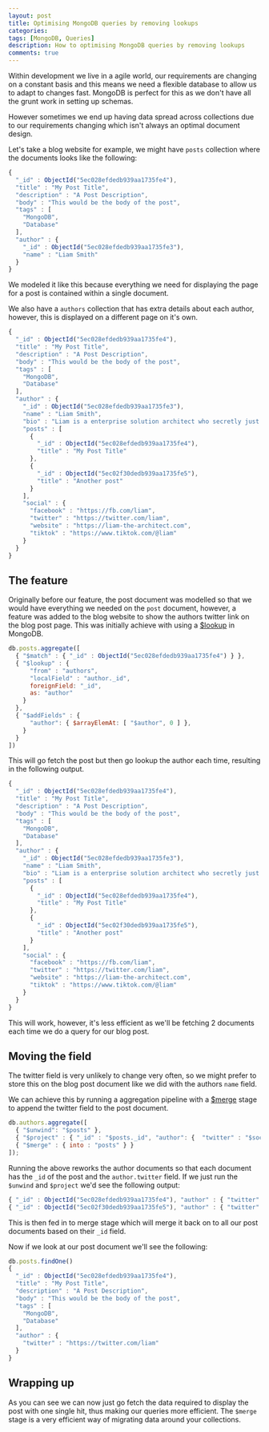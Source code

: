 ```yaml
---
layout: post
title: Optimising MongoDB queries by removing lookups
categories:
tags: [MongoDB, Queries]
description: How to optimising MongoDB queries by removing lookups
comments: true
---
```


Within development we live in a agile world, our requirements are changing on a constant basis and this means we need a flexible database to allow us to adapt to changes fast. MongoDB is perfect for this as we don't have all the grunt work in setting up schemas.

However sometimes we end up having data spread across collections due to our requirements changing which isn't always an optimal document design.

Let's take a blog website for example, we might have `posts` collection where the documents looks like the following:

```javascript
{
  "_id" : ObjectId("5ec028efdedb939aa1735fe4"),
  "title" : "My Post Title",
  "description" : "A Post Description",
  "body" : "This would be the body of the post",
  "tags" : [
    "MongoDB",
    "Database"
  ],
  "author" : {
    "_id" : ObjectId("5ec028efdedb939aa1735fe3"),
    "name" : "Liam Smith"
  }
}
```

We modeled it like this because everything we need for displaying the page for a post is contained within a single document.

We also have a `authors` collection that has extra details about each author, however, this is displayed on a different page on it's own.

```javascript
{
  "_id" : ObjectId("5ec028efdedb939aa1735fe4"),
  "title" : "My Post Title",
  "description" : "A Post Description",
  "body" : "This would be the body of the post",
  "tags" : [
    "MongoDB",
    "Database"
  ],
  "author" : {
    "_id" : ObjectId("5ec028efdedb939aa1735fe3"),
    "name" : "Liam Smith",
    "bio" : "Liam is a enterprise solution architect who secretly just writes PowerShell.",
    "posts" : [
      {
        "_id" : ObjectId("5ec028efdedb939aa1735fe4"),
        "title" : "My Post Title"
      },
      {
        "_id" : ObjectId("5ec02f30dedb939aa1735fe5"),
        "title" : "Another post"
      }
    ],
    "social" : {
      "facebook" : "https://fb.com/liam",
      "twitter" : "https://twitter.com/liam",
      "website" : "https://liam-the-architect.com",
      "tiktok" : "https://www.tiktok.com/@liam"
    }
  }
}
```

## The feature

Originally before our feature, the post document was modelled so that we would have everything we needed on the `post` document, however, a feature was added to the blog website to show the authors twitter link on the blog post page. This was initially achieve with using a [$lookup](https://docs.mongodb.com/manual/reference/operator/aggregation/lookup/) in MongoDB.

```javascript
db.posts.aggregate([
  { "$match" : { "_id" : ObjectId("5ec028efdedb939aa1735fe4") } },
  { "$lookup" : {
      "from" : "authors",
      "localField" : "author._id",
      foreignField: "_id",
      as: "author"
    }
  },
  { "$addFields" : {
      "author": { $arrayElemAt: [ "$author", 0 ] },
    }
  }
])

```

This will go fetch the post but then go lookup the author each time, resulting in the following output.

```javascript
{
  "_id" : ObjectId("5ec028efdedb939aa1735fe4"),
  "title" : "My Post Title",
  "description" : "A Post Description",
  "body" : "This would be the body of the post",
  "tags" : [
    "MongoDB",
    "Database"
  ],
  "author" : {
    "_id" : ObjectId("5ec028efdedb939aa1735fe3"),
    "name" : "Liam Smith",
    "bio" : "Liam is a enterprise solution architect who secretly just writes PowerShell.",
    "posts" : [
      {
        "_id" : ObjectId("5ec028efdedb939aa1735fe4"),
        "title" : "My Post Title"
      },
      {
        "_id" : ObjectId("5ec02f30dedb939aa1735fe5"),
        "title" : "Another post"
      }
    ],
    "social" : {
      "facebook" : "https://fb.com/liam",
      "twitter" : "https://twitter.com/liam",
      "website" : "https://liam-the-architect.com",
      "tiktok" : "https://www.tiktok.com/@liam"
    }
  }
}
```

This will work, however, it's less efficient as we'll be fetching 2 documents each time we do a query for our blog post.

## Moving the field

The twitter field is very unlikely to change very often, so we might prefer to store this on the blog post document like we did with the authors `name` field.

We can achieve this by running a aggregation pipeline with a [$merge](https://docs.mongodb.com/manual/reference/operator/aggregation/merge/) stage to append the twitter field to the post document.

```javascript
db.authors.aggregate([
  { "$unwind": "$posts" },
  { "$project" : { "_id" : "$posts._id", "author": {  "twitter" : "$social.twitter" } } },
  { "$merge" : { into : "posts" } }
]);
```

Running the above reworks the author documents so that each document has the `_id` of the post and the `author.twitter` field.
If we just run the `$unwind` and `$project` we'd see the following output:

```javascript
{ "_id" : ObjectId("5ec028efdedb939aa1735fe4"), "author" : { "twitter" : "https://twitter.com/liam" } }
{ "_id" : ObjectId("5ec02f30dedb939aa1735fe5"), "author" : { "twitter" : "https://twitter.com/liam" } }
```

This is then fed in to merge stage which will merge it back on to all our post documents based on their `_id` field.

Now if we look at our post document we'll see the following:

```javascript
db.posts.findOne()
{
  "_id" : ObjectId("5ec028efdedb939aa1735fe4"),
  "title" : "My Post Title",
  "description" : "A Post Description",
  "body" : "This would be the body of the post",
  "tags" : [
    "MongoDB",
    "Database"
  ],
  "author" : {
    "twitter" : "https://twitter.com/liam"
  }
}
```

## Wrapping up

As you can see we can now just go fetch the data required to display the post with one single hit, thus making our queries more efficient. The `$merge` stage is a very efficient way of migrating data around your collections.